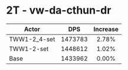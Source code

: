 # 2T - vw-da-cthun-dr
| Actor | DPS | Increase |
|---|:---:|:---:|
|TWW1-2_4-set|1473783|2.78%|
|TWW1-2-set|1448612|1.02%|
|Base|1433962|0.00%|
